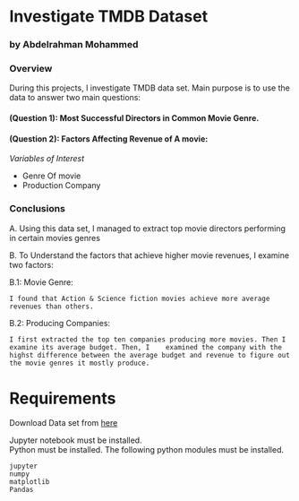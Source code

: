 # Investigate TMDB Dataset
### by Abdelrahman Mohammed


### Overview
During this projects, I investigate TMDB data set. Main purpose is to use the data to answer two main questions:<br>

#### (Question 1): Most Successful Directors in Common Movie Genre.

#### (Question 2): Factors Affecting Revenue of A movie:<br>
*Variables of Interest*
<ul>
<li> Genre Of movie
<li> Production Company
</ul>

### Conclusions

A. Using this data set, I managed to extract top movie directors performing in certain movies genres

B. To Understand the factors that achieve higher movie revenues, I examine two factors:

B.1: Movie Genre: 

    I found that Action & Science fiction movies achieve more average revenues than others.

B.2: Producing Companies: 

    I first extracted the top ten companies producing more movies. Then I examine its average budget. Then, I    examined the company with the highst difference between the average budget and revenue to figure out the movie genres it mostly produce.

# Requirements

Download Data set from [here](https://d17h27t6h515a5.cloudfront.net/topher/2017/October/59dd1c4c_tmdb-movies/tmdb-movies.csv)

Jupyter notebook must be installed.<br>
Python must be installed. The following python modules must be installed.<br>
```
jupyter
numpy
matplotlib
Pandas
```
